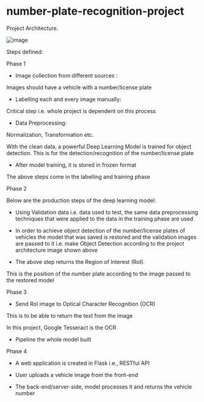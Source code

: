# number-plate-recognition-project
Project Architecture. 

![image](https://github.com/willytsinda/number-plate-recognition-project/assets/97414552/7f1bfacc-e1b6-4bfc-8edc-a8fd96baecc4)

Steps defined:

Phase 1

- Image collection from different sources : 

Images should have a vehicle with a number/license plate

- Labelling each and every image manually:

Critical step i.e. whole project is dependent on this process

- Data Preprocessing:

Normalization, Transformation etc. 

With the clean data, a powerful Deep Learning Model is trained for object detection. This is for the detection/recognition of the number/license plate 

- After model training, it is stored in frozen format 

The above steps come in the labelling and training phase


Phase 2 

Below are the production steps of the deep learning model:

- Using Validation data i.e. data used to test, the same data preprocessing techniques that were applied to the data in the training phase are used

- In order to achieve object detection of the number/license plates of vehicles the model that was saved is restored and the validation images are passed to it i.e. make Object Detection according to the project architecture image shown above

- The above step returns the Region of Interest (RoI). 

This is the position of the number plate according to the image passed to the restored model


Phase 3

- Send RoI image to Optical Character Recognition (OCR) 

This is to be able to return the text from the image

In this project, Google Tesseract is the OCR 

- Pipeline the whole model built 


Phase 4

- A web application is created in Flask i.e., RESTful API 

- User uploads a vehicle image from the front-end 

- The back-end/server-side, model processes it and returns the vehicle number

